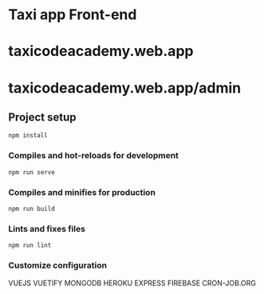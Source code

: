 # Taxi app Front-end

# taxicodeacademy.web.app

# taxicodeacademy.web.app/admin

## Project setup

```
npm install
```

### Compiles and hot-reloads for development

```
npm run serve
```

### Compiles and minifies for production

```
npm run build
```

### Lints and fixes files

```
npm run lint
```

### Customize configuration

VUEJS
VUETIFY
MONGODB
HEROKU
EXPRESS
FIREBASE
CRON-JOB.ORG
